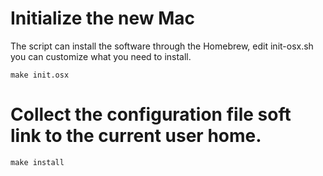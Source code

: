 # Initialize the new Mac

The script can install the software through the Homebrew, edit init-osx.sh you can customize what you need to install.

```
make init.osx
```

# Collect the configuration file soft link to the current user home.

```
make install
```
